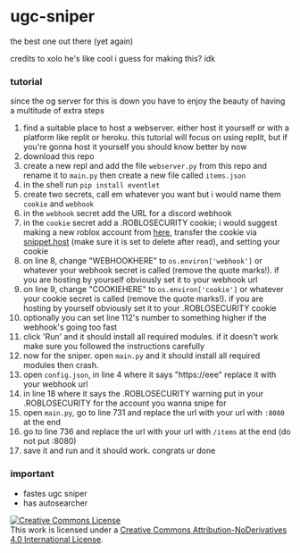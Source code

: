 # ugc-sniper

the best one out there (yet again)

credits to xolo he's like cool i guess for making this? idk

### tutorial
since the og server for this is down you have to enjoy the beauty of having a multitude of extra steps
1. find a suitable place to host a webserver. either host it yourself or with a platform like replit or heroku. this tutorial will focus on using replit, but if you're gonna host it yourself you should know better by now
2. download this repo
3. create a new repl and add the file `webserver.py` from this repo and rename it to `main.py` then create a new file called `items.json`
4. in the shell run `pip install eventlet`
5. create two secrets, call em whatever you want but i would name them `cookie` and `webhook`
6. in the `webhook` secret add the URL for a discord webhook
7. in the `cookie` secret add a .ROBLOSECURITY cookie; i would suggest making a new roblox account from <a href="https://replit.com/@cooleddie001/Firefox-Legacy">here</a>, transfer the cookie via <a href="https://snippet.host">snippet.host</a> (make sure it is set to delete after read), and setting your cookie
8. on line 8, change "WEBHOOKHERE" to `os.environ['webhook']` or whatever your webhook secret is called (remove the quote marks!). if you are hosting by yourself obviously set it to your webhook url
9. on line 9, change "COOKIEHERE" to `os.environ['cookie']` or whatever your cookie secret is called (remove the quote marks!). if you are hosting by yourself obviously set it to your .ROBLOSECURITY cookie
10. optionally you can set line 112's number to something higher if the webhook's going too fast
11. click 'Run' and it should install all required modules. if it doesn't work make sure you followed the instructions carefully
12. now for the sniper. open `main.py` and it should install all required modules then crash.
13. open `config.json`, in line 4 where it says "https://eee" replace it with your webhook url
14. in line 18 where it says the .ROBLOSECURITY warning put in your .ROBLOSECURITY for the account you wanna snipe for
15. open `main.py`, go to line 731 and replace the url with your url with `:8080` at the end
16. go to line 736 and replace the url with your url with `/items` at the end (do not put :8080)
17. save it and run and it should work. congrats ur done
### important
- fastes ugc sniper 
- has autosearcher

<a rel="license" href="http://creativecommons.org/licenses/by-nd/4.0/"><img alt="Creative Commons License" style="border-width:0" src="https://i.creativecommons.org/l/by-nd/4.0/88x31.png" /></a><br />This work is licensed under a <a rel="license" href="http://creativecommons.org/licenses/by-nd/4.0/">Creative Commons Attribution-NoDerivatives 4.0 International License</a>.
